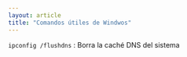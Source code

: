 ```yaml
---
layout: article
title: "Comandos útiles de Windwos"
---
```


`ipconfig /flushdns`
: Borra la caché DNS del sistema
